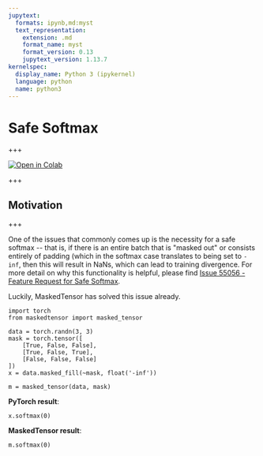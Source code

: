 ```yaml
---
jupytext:
  formats: ipynb,md:myst
  text_representation:
    extension: .md
    format_name: myst
    format_version: 0.13
    jupytext_version: 1.13.7
kernelspec:
  display_name: Python 3 (ipykernel)
  language: python
  name: python3
---
```


# Safe Softmax

+++

[![Open in Colab](https://colab.research.google.com/assets/colab-badge.svg)](https://colab.research.google.com/github/pytorch/maskedtensor/blob/main/docs/source/notebooks/safe_softmax.ipynb)

+++

## Motivation

+++

One of the issues that commonly comes up is the necessity for a safe softmax -- that is, if there is an entire batch that is "masked out" or consists entirely of padding (which in the softmax case translates to being set to `-inf`, then this will result in NaNs, which can lead to training divergence. For more detail on why this functionality is helpful, please find [Issue 55056 - Feature Request for Safe Softmax](https://github.com/pytorch/pytorch/issues/55056).

Luckily, MaskedTensor has solved this issue already.

```{code-cell} ipython3
import torch
from maskedtensor import masked_tensor
```

```{code-cell} ipython3
data = torch.randn(3, 3)
mask = torch.tensor([
    [True, False, False],
    [True, False, True],
    [False, False, False]
])
x = data.masked_fill(~mask, float('-inf'))

m = masked_tensor(data, mask)
```

**PyTorch result**:

```{code-cell} ipython3
x.softmax(0)
```

**MaskedTensor result**:

```{code-cell} ipython3
m.softmax(0)
```
